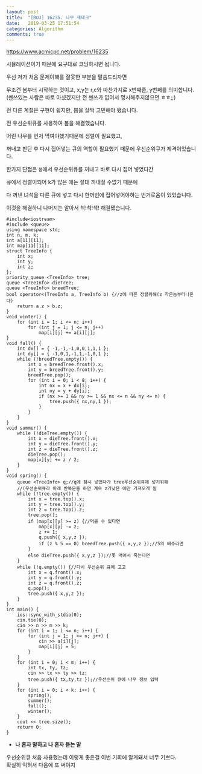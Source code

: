 ```yaml
---
layout: post
title:  "[BOJ] 16235. 나무 재테크"
date:   2019-03-25 17:51:54
categories: Algorithm
comments: true
---
```


https://www.acmicpc.net/problem/16235  


시뮬레이션이기 때문에 요구대로 코딩하시면 됩니다.  

우선 저가 처음 문제이해를 잘못한 부분을 말씀드리자면  

무조건 봄부터 시작하는 것이고, x,y는 r,c와 마찬가지로 x번째줄, y번째를 의미합니다.  
(쎈쓰있는 사람은 바로 아셨겠지만 전 쎈쓰가 없어서 명시해주지않으면 ㅎㅎ;;)

전 다른 계절은 구현이 쉽지만, 봄을 살짝 고민해야 됐습니다.  

전 우선순위큐를 사용하여 봄을 해결했습니다.  

어린 나무를 먼저 먹여야했기때문에 정렬이 필요했고,  

꺼내고 판단 후 다시 집어넣는 큐의 역할이 필요했기 때문에 우선순위큐가 제격이었습니다.  

한가지 단점은 `봄`에서 우선순위큐를 꺼내고 바로 다시 집어 넣었다간  

큐에서 정렬이되어 k가 많은 애는 절대 꺼내질 수없기 때문에  

다 꺼낸 녀석을 다른 큐에 넣고 다시 한꺼번에 집어넣어야하는 번거로움이 있었습니다.  

이것을 해결하니 나머지는 알아서 척!척!척! 해결됐습니다.  


~~~
#include<iostream>
#include <queue>
using namespace std;
int n, m, k;
int a[11][11];
int map[11][11];
struct TreeInfo {
	int x;
	int y;
	int z;
};
priority_queue <TreeInfo> tree;
queue <TreeInfo> dieTree;
queue <TreeInfo> breedTree;
bool operator<(TreeInfo a, TreeInfo b) {//z에 따른 정렬위해(z 작은놈부터나온다)
	return a.z > b.z;
}
void winter() {
	for (int i = 1; i <= n; i++)
		for (int j = 1; j <= n; j++)
			map[i][j] += a[i][j];
}
void fall() {
	int dx[] = { -1,-1,-1,0,0,1,1,1 };
	int dy[] = { -1,0,1,-1,1,-1,0,1 };
	while (!breedTree.empty()) {
		int x = breedTree.front().x;
		int y = breedTree.front().y;
		breedTree.pop();
		for (int i = 0; i < 8; i++) {
			int nx = x + dx[i];
			int ny = y + dy[i];
			if (nx >= 1 && ny >= 1 && nx <= n && ny <= n) {
				tree.push({ nx,ny,1 });
			}
		}
	}
}
void summer() {
	while (!dieTree.empty()) {
		int x = dieTree.front().x;
		int y = dieTree.front().y;
		int z = dieTree.front().z;
		dieTree.pop();
		map[x][y] += z / 2;
	}
}
void spring() {
	queue <TreeInfo> q;//q에 잠시 넣었다가 tree우선순위큐에 넣기위해
	//(우선순위큐라 아래 반복문을 하면 계속 z가낮은 애만 가져오게 됨
	while (!tree.empty()) {
		int x = tree.top().x;
		int y = tree.top().y;
		int z = tree.top().z;
		tree.pop();
		if (map[x][y] >= z) {//먹을 수 있다면
			map[x][y] -= z;
			z += 1;
			q.push({ x,y,z });
			if (z % 5 == 0) breedTree.push({ x,y,z });//5의 배수라면
		}
		else dieTree.push({ x,y,z });//못 먹어서 죽는다면
	}
	while (!q.empty()) {//다시 우선순위 큐에 고고
		int x = q.front().x;
		int y = q.front().y;
		int z = q.front().z;
		q.pop();
		tree.push({ x,y,z });
	}
}
int main() {
	ios::sync_with_stdio(0);
	cin.tie(0);
	cin >> n >> m >> k;
	for (int i = 1; i <= n; i++) {
		for (int j = 1; j <= n; j++) {
			cin >> a[i][j];
			map[i][j] = 5;
		}
	}
	for (int i = 0; i < m; i++) {
		int tx, ty, tz;
		cin >> tx >> ty >> tz;
		tree.push({ tx,ty,tz });//우선순위 큐에 나무 정보 입력
	}
	for (int i = 0; i < k; i++) {
		spring();
		summer();
		fall();
		winter();
	}
	cout << tree.size();
	return 0;
}
~~~




- **나 혼자 말하고 나 혼자 듣는 말**

우선순위큐 처음 사용했는데 이렇게 좋은걸 이번 기회에 알게돼서 너무 기쁘다.  
확실히 익혀서 다음에 또 써야지  
